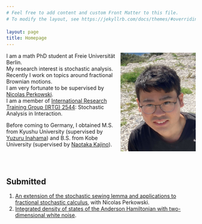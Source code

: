```yaml
---
# Feel free to add content and custom Front Matter to this file.
# To modify the layout, see https://jekyllrb.com/docs/themes/#overriding-theme-defaults

layout: page
title: Homepage
---
```


<img style="float: right;" src="./pictures/selfie.jpg" width="200"/>

I am a math PhD student at Freie Universität Berlin.  
My research interest is stochastic analysis. Recently I work on topics around fractional Brownian motions.  
I am very fortunate to be supervised by [Nicolas Perkowski](https://www.mi.fu-berlin.de/math/groups/stoch/members/Professors/perkowski.html).  
I am a member of [International Research Training Group (IRTG) 2544](https://www3.math.tu-berlin.de/stoch/IRTG/): Stochastic Analysis in Interaction. 

Before coming to Germany, I obtained M.S. from Kyushu University (supervised by [Yuzuru Inahama](https://www2.math.kyushu-u.ac.jp/~inahama/)) and B.S. from Kobe University (supervised by [Naotaka Kajino](https://www.kurims.kyoto-u.ac.jp/~nkajino/)). 

<br/><br/>

## Submitted
1. [An extension of the stochastic sewing lemma and applications to fractional stochastic calculus](https://arxiv.org/abs/2206.01686), with Nicolas Perkowski. 
2. [Integrated density of states of the Anderson Hamiltonian with two-dimensional white noise](https://arxiv.org/abs/2011.09180).
